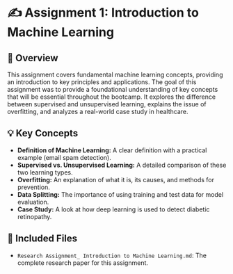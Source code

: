 # ✍️ Assignment 1: Introduction to Machine Learning

## 📖 Overview

This assignment covers fundamental machine learning concepts, providing an introduction to key principles and applications. The goal of this assignment was to provide a foundational understanding of key concepts that will be essential throughout the bootcamp. It explores the difference between supervised and unsupervised learning, explains the issue of overfitting, and analyzes a real-world case study in healthcare.

## 💡 Key Concepts

* **Definition of Machine Learning:** A clear definition with a practical example (email spam detection).
* **Supervised vs. Unsupervised Learning:** A detailed comparison of these two learning types.
* **Overfitting:** An explanation of what it is, its causes, and methods for prevention.
* **Data Splitting:** The importance of using training and test data for model evaluation.
* **Case Study:** A look at how deep learning is used to detect diabetic retinopathy.

## 📁 Included Files

* `Research Assignment_ Introduction to Machine Learning.md`: The complete research paper for this assignment.